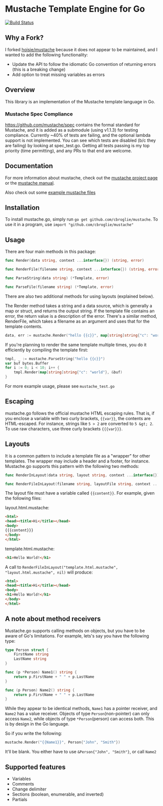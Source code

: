 # Mustache Template Engine for Go

[![Build Status](https://img.shields.io/travis/cbroglie/mustache.svg)](https://travis-ci.org/cbroglie/mustache)

## Why a Fork?

I forked [hoisie/mustache](https://github.com/hoisie/mustache) because it does not appear to be maintained, and I wanted to add the following functionality:
- Update the API to follow the idiomatic Go convention of returning errors (this is a breaking change)
- Add option to treat missing variables as errors

## Overview

This library is an implementation of the Mustache template language in Go.

### Mustache Spec Compliance

https://github.com/mustache/spec contains the formal standard for Mustache, and it is added as a submodule (using v1.1.3) for testing compliance. Currently ~40% of tests are failing, and the optional lambda support is not implemented. You can see which tests are disabled (b/c they are failing) by looking at spec_test.go. Getting all tests passing is my top priority (time permitting), and any PRs to that end are welcome.

## Documentation

For more information about mustache, check out the [mustache project page](http://github.com/defunkt/mustache) or the [mustache manual](http://mustache.github.com/mustache.5.html).

Also check out some [example mustache files](http://github.com/defunkt/mustache/tree/master/examples/)

## Installation
To install mustache.go, simply run `go get github.com/cbroglie/mustache`. To use it in a program, use `import "github.com/cbroglie/mustache"`

## Usage
There are four main methods in this package:

```go
func Render(data string, context ...interface{}) (string, error)

func RenderFile(filename string, context ...interface{}) (string, error)

func ParseString(data string) (*Template, error)

func ParseFile(filename string) (*Template, error)
```

There are also two additional methods for using layouts (explained below).

The Render method takes a string and a data source, which is generally a map or struct, and returns the output string. If the template file contains an error, the return value is a description of the error. There's a similar method, RenderFile, which takes a filename as an argument and uses that for the template contents.

```go
data, err := mustache.Render("hello {{c}}", map[string]string{"c": "world"})
```

If you're planning to render the same template multiple times, you do it efficiently by compiling the template first:

```go
tmpl, _ := mustache.ParseString("hello {{c}}")
var buf bytes.Buffer
for i := 0; i < 10; i++ {
    tmpl.Render(map[string]string{"c": "world"}, &buf)
}
```

For more example usage, please see `mustache_test.go`

## Escaping

mustache.go follows the official mustache HTML escaping rules. That is, if you enclose a variable with two curly brackets, `{{var}}`, the contents are HTML-escaped. For instance, strings like `5 > 2` are converted to `5 &gt; 2`. To use raw characters, use three curly brackets `{{{var}}}`.

## Layouts

It is a common pattern to include a template file as a "wrapper" for other templates. The wrapper may include a header and a footer, for instance. Mustache.go supports this pattern with the following two methods:

```go
func RenderInLayout(data string, layout string, context ...interface{}) (string, error)

func RenderFileInLayout(filename string, layoutFile string, context ...interface{}) (string, error)
```

The layout file must have a variable called `{{content}}`. For example, given the following files:

layout.html.mustache:

```html
<html>
<head><title>Hi</title></head>
<body>
{{{content}}}
</body>
</html>
```

template.html.mustache:

```html
<h1>Hello World!</h1>
```

A call to `RenderFileInLayout("template.html.mustache", "layout.html.mustache", nil)` will produce:

```html
<html>
<head><title>Hi</title></head>
<body>
<h1>Hello World!</h1>
</body>
</html>
```

## A note about method receivers

Mustache.go supports calling methods on objects, but you have to be aware of Go's limitations. For example, lets's say you have the following type:

```go
type Person struct {
    FirstName string
    LastName string    
}

func (p *Person) Name1() string {
    return p.FirstName + " " + p.LastName
}

func (p Person) Name2() string {
    return p.FirstName + " " + p.LastName
}
```

While they appear to be identical methods, `Name1` has a pointer receiver, and `Name2` has a value receiver. Objects of type `Person`(non-pointer) can only access `Name2`, while objects of type `*Person`(person) can access both. This is by design in the Go language.

So if you write the following:

```go
mustache.Render("{{Name1}}", Person{"John", "Smith"})
```

It'll be blank. You either have to use `&Person{"John", "Smith"}`, or call `Name2`

## Supported features

* Variables
* Comments
* Change delimiter
* Sections (boolean, enumerable, and inverted)
* Partials
